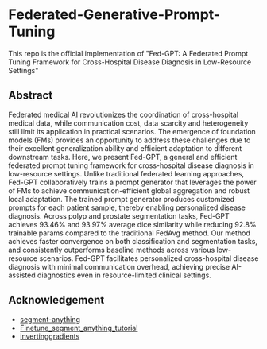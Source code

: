 # Federated-Generative-Prompt-Tuning
This repo is the official implementation of "Fed-GPT: A Federated Prompt Tuning Framework for Cross-Hospital Disease Diagnosis in Low-Resource Settings"

## Abstract
Federated medical AI revolutionizes the coordination of cross-hospital medical data, while communication cost, data scarcity and heterogeneity still limit its application in practical scenarios.
The emergence of foundation models (FMs) provides an opportunity to address these challenges due to their excellent generalization ability and efficient adaptation to different downstream tasks.
Here, we present Fed-GPT, a general and efficient federated prompt tuning framework for cross-hospital disease diagnosis in low-resource settings.
Unlike traditional federated learning approaches, Fed-GPT collaboratively trains a prompt generator that leverages the power of FMs to achieve communication-efficient global aggregation and robust local adaptation. The trained prompt generator produces customized prompts for each patient sample, thereby enabling  personalized disease diagnosis.
Across polyp and prostate segmentation tasks, Fed-GPT achieves 93.46% and 93.97% average dice similarity while reducing 92.8% trainable params compared to the traditional FedAvg method.
Our method achieves faster convergence on both classification and segmentation tasks, and consistently outperforms baseline methods across various low-resource scenarios.
Fed-GPT facilitates personalized cross-hospital disease diagnosis with minimal communication overhead, achieving precise AI-assisted diagnostics even in resource-limited clinical settings.

## Acknowledgement

* [segment-anything](https://github.com/facebookresearch/segment-anything)
* [Finetune_segment_anything_tutorial](https://github.com/xzyun2011/finetune_segment_anything_tutorial)
* [invertinggradients](https://github.com/JonasGeiping/invertinggradients)
